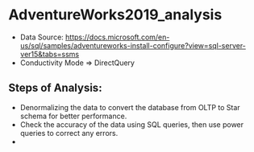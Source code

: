 # AdventureWorks2019_analysis
- Data Source: 
https://docs.microsoft.com/en-us/sql/samples/adventureworks-install-configure?view=sql-server-ver15&tabs=ssms
- Conductivity Mode => DirectQuery

## Steps of Analysis:
- Denormalizing the data to convert the database from OLTP to Star schema for better performance.
- Check the accuracy of the data using SQL queries, then use power queries to correct any errors.
- 
